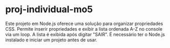 # proj-individual-mo5
Este projeto em Node.js oferece uma solução para organizar propriedades CSS. Permite inserir propriedades e exibir a lista ordenada A-Z no console via um loop. A lista é exibida após digitar "SAIR". É necessário ter o Node.js instalado e iniciar um projeto antes de usar.
